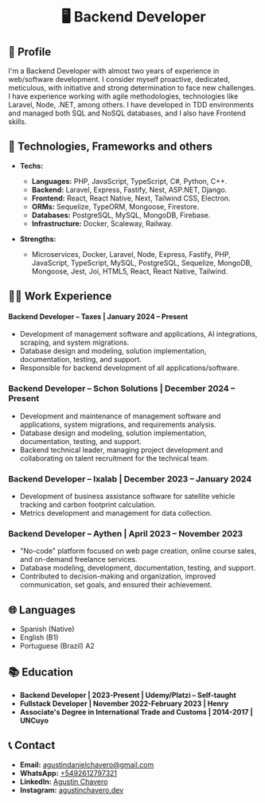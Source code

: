 <h1 align="center">🖥️ Backend Developer</h1>

## 📄 Profile 
I'm a Backend Developer with almost two years of experience in web/software development. 
I consider myself proactive, dedicated, meticulous, with initiative and strong determination to face new challenges. 
I have experience working with agile methodologies, technologies like Laravel, Node, .NET, among others. 
I have developed in TDD environments and managed both SQL and NoSQL databases, and I also have Frontend skills.

## 🧠 Technologies, Frameworks and others 

- **Techs:** 
  - **Languages:** PHP, JavaScript, TypeScript, C#, Python, C++.
  - **Backend:** Laravel, Express, Fastify, Nest, ASP.NET, Django.
  - **Frontend:** React, React Native, Next, Tailwind CSS, Electron.
  - **ORMs:** Sequelize, TypeORM, Mongoose, Firestore.
  - **Databases:** PostgreSQL, MySQL, MongoDB, Firebase.
  - **Infrastructure:** Docker, Scaleway, Railway.

- **Strengths:** 
  - Microservices, Docker, Laravel, Node, Express, Fastify, PHP, JavaScript, TypeScript, MySQL, PostgreSQL, Sequelize, MongoDB, Mongoose, Jest, Joi, HTML5, React, React Native, Tailwind.

## 👨‍💼 Work Experience

#### Backend Developer – Taxes | January 2024 – Present  
- Development of management software and applications, AI integrations, scraping, and system migrations.  
- Database design and modeling, solution implementation, documentation, testing, and support.  
- Responsible for backend development of all applications/software.  

### Backend Developer – Schon Solutions | December 2024 – Present  
- Development and maintenance of management software and applications, system migrations, and requirements analysis.  
- Database design and modeling, solution implementation, documentation, testing, and support.  
- Backend technical leader, managing project development and collaborating on talent recruitment for the technical team.  

### Backend Developer – Ixalab | December 2023 – January 2024  
- Development of business assistance software for satellite vehicle tracking and carbon footprint calculation.  
- Metrics development and management for data collection.  

### Backend Developer – Aythen | April 2023 – November 2023  
- "No-code" platform focused on web page creation, online course sales, and on-demand freelance services.  
- Database modeling, development, documentation, testing, and support.  
- Contributed to decision-making and organization, improved communication, set goals, and ensured their achievement.  

## 🌐 Languages
- Spanish (Native)
- English (B1)
- Portuguese (Brazil) A2

## 📚 Education
- **Backend Developer | 2023-Present | Udemy/Platzi – Self-taught**
- **Fullstack Developer | November 2022-February 2023 | Henry**
- **Associate's Degree in International Trade and Customs | 2014-2017 | UNCuyo**

## 📞 Contact
- **Email:** [agustindanielchavero@gmail.com](mailto:agustindanielchavero@gmail.com)
- **WhatsApp:** [+5492612797321](https://api.whatsapp.com/send?phone=5492612797321)
- **LinkedIn:** [Agustin Chavero](https://www.linkedin.com/in/agustinchavero/)
- **Instagram:** [agustinchavero.dev](https://www.instagram.com/agustinchavero.dev/)
